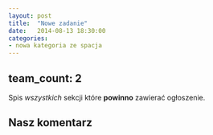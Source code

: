 ```yaml
---
layout: post
title:  "Nowe zadanie"
date:   2014-08-13 18:30:00
categories:
- nowa kategoria ze spacja
---
```


team_count: 2
---

Spis *wszystkich* sekcji które **powinno** zawierać ogłoszenie.

Nasz komentarz
---

